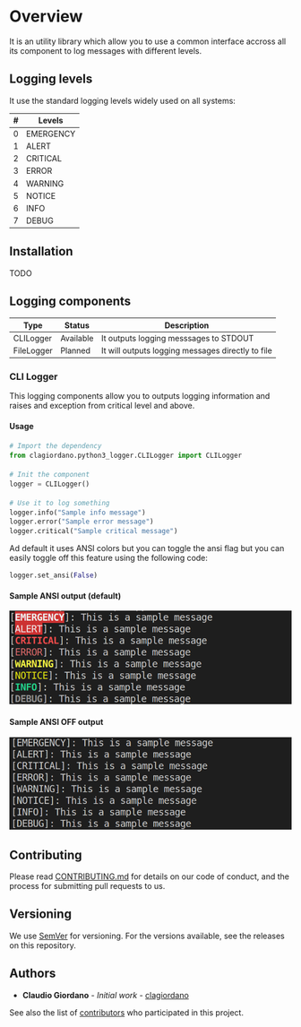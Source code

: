 # Overview

It is an utility library which allow you to use a common interface accross all its component
to log messages with different levels.

## Logging levels

It use the standard logging levels widely used on all systems:

| # | Levels |
|---|---|
| 0 | EMERGENCY |
| 1 | ALERT |
| 2 | CRITICAL |
| 3 | ERROR |
| 4 | WARNING |
| 5 | NOTICE |
| 6 | INFO |
| 7 | DEBUG |

## Installation

TODO

## Logging components

| Type | Status | Description |
|---|---|---|
| CLILogger | Available | It outputs logging messsages to STDOUT |
| FileLogger | Planned | It will outputs logging messages directly to file |

### CLI Logger

This logging components allow you to outputs logging information and raises and exception from critical level and above.

#### Usage

```python
# Import the dependency
from clagiordano.python3_logger.CLILogger import CLILogger

# Init the component
logger = CLILogger()

# Use it to log something
logger.info("Sample info message")
logger.error("Sample error message")
logger.critical("Sample critical message")
```

Ad default it uses ANSI colors but you can toggle the ansi flag but you can easily toggle off this feature using the following code:

```python
logger.set_ansi(False)
```

#### Sample ANSI output (default)

![Sample ANSI output](docs/clilogger_ansi.png)

#### Sample ANSI OFF output

![Sample ANSI OFF output](docs/clilogger_ansi_off.png)

## Contributing

Please read [CONTRIBUTING.md](https://gist.github.com/PurpleBooth/b24679402957c63ec426) for details on our code of conduct, and the process for submitting pull requests to us.

## Versioning

We use [SemVer](http://semver.org/) for versioning. For the versions available, see the releases on this repository.

## Authors

* **Claudio Giordano** - *Initial work* - [clagiordano](https://github.com/clagiordano)

See also the list of [contributors](CONTRIBUTORS.md) who participated in this project.
